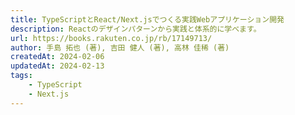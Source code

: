 ```yaml
---
title: TypeScriptとReact/Next.jsでつくる実践Webアプリケーション開発
description: Reactのデザインパターンから実践と体系的に学べます。
url: https://books.rakuten.co.jp/rb/17149713/
author: 手島 拓也 (著), 吉田 健人 (著), 高林 佳稀 (著)
createdAt: 2024-02-06
updatedAt: 2024-02-13
tags: 
    - TypeScript
    - Next.js
---
```

